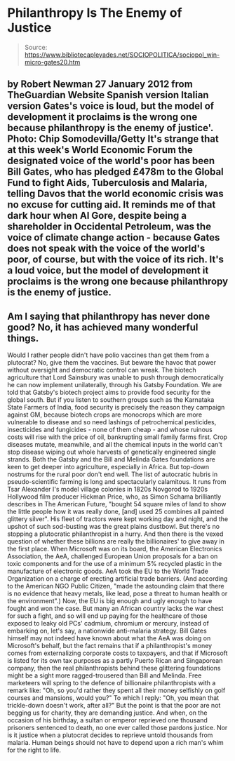 # Philanthropy Is The Enemy of Justice

> Source: https://www.bibliotecapleyades.net/SOCIOPOLITICA/sociopol_win-micro-gates20.htm

by Robert Newman
27 January 2012
from
TheGuardian Website
Spanish version
Italian
version
Gates's voice is loud,
but the model of development it proclaims
is the wrong one because
philanthropy is the enemy of justice'.
Photo: Chip Somodevilla/Getty
It's strange that at this week's World
Economic Forum the designated voice of the world's poor has been
Bill Gates, who has pledged £478m to
the Global Fund to fight Aids, Tuberculosis and Malaria, telling Davos that
the world economic crisis was no excuse for cutting aid.
It reminds me of that dark hour when
Al Gore, despite being a shareholder in
Occidental Petroleum, was the voice of climate change action - because Gates
does not speak with the voice of the world's poor, of course, but with the
voice of its rich.
It's a loud voice, but the model of development
it proclaims is the wrong one because philanthropy is the enemy of justice.
-
Am I saying that philanthropy has never
done good? No, it has achieved many wonderful things.
-
Would I rather people didn't have polio
vaccines than get them from a plutocrat? No, give them the vaccines.
But beware the havoc that power without
oversight and democratic control can wreak.
The biotech agriculture that Lord Sainsbury was unable to push through
democratically he can now implement unilaterally, through his
Gatsby
Foundation. We are told that Gatsby's biotech project aims to provide
food
security for the global south.
But if you listen to southern groups such as the
Karnataka State Farmers of India, food security is precisely the reason they
campaign against GM, because
biotech crops are monocrops which are more
vulnerable to disease and so need lashings of petrochemical pesticides,
insecticides and fungicides - none of them cheap - and whose ruinous costs
will rise with the price of oil, bankrupting small family farms first.
Crop diseases mutate, meanwhile, and all the
chemical inputs in the world can't stop disease wiping out whole harvests of
genetically engineered single strands.
Both the Gatsby and the Bill and Melinda Gates foundations are keen to get
deeper into agriculture, especially in Africa. But top-down nostrums for the
rural poor don't end well. The list of autocratic hubris in
pseudo-scientific farming is long and spectacularly calamitous.
It runs from Tsar Alexander I's model village
colonies in 1820s Novgorod to 1920s Hollywood film producer Hickman Price,
who, as Simon Schama brilliantly describes in The American Future,
"bought 54 square miles of land to show the
little people how it was really done, [and] used 25 combines all painted
glittery silver".
His fleet of tractors were kept working day and
night, and the upshot of such sod-busting was the great plains dustbowl. But
there's no stopping a plutocratic philanthropist in a hurry.
And then there is the vexed question of whether these billions are really
the billionaires' to give away in the first place.
When Microsoft was on its board, the American
Electronics Association,
the AeA, challenged European Union proposals
for a ban on toxic components and for the use of a minimum 5% recycled
plastic in the manufacture of electronic goods.
AeA took the EU to the World Trade Organization on a charge of erecting
artificial trade barriers. (And according to the American NGO Public
Citizen, "made the astounding claim that there is no evidence that heavy
metals, like lead, pose a threat to human health or the environment".)
Now, the EU is big enough and ugly enough to have fought and won the case.
But many an African country lacks the war chest
for such a fight, and so will end up paying for the healthcare of those
exposed to leaky old PCs' cadmium, chromium or mercury, instead of embarking
on, let's say, a nationwide anti-malaria strategy.
Bill Gates himself may not indeed have known
about what the AeA was doing on Microsoft's behalf, but the fact remains
that if a philanthropist's money comes from externalizing corporate costs to
taxpayers, and that if Microsoft is listed for its own tax purposes as a
partly Puerto Rican and Singaporean company, then the real philanthropists
behind these glittering foundations might be a sight more ragged-trousered
than Bill and Melinda.
Free marketeers will spring to the defence of billionaire philanthropists
with a remark like:
"Oh, so you'd rather they spent all their
money selfishly on golf courses and mansions, would you?"
To which I
reply:
"Oh, you mean that trickle-down doesn't work, after all?"
But the point is that the poor are not begging
us for charity, they are demanding justice.
And when, on the occasion of his birthday, a
sultan or emperor reprieved one thousand prisoners sentenced to death, no
one ever called those pardons justice. Nor is it justice when a plutocrat
decides to reprieve untold thousands from malaria.
Human beings should not have to depend upon a
rich man's whim for the right to life.
